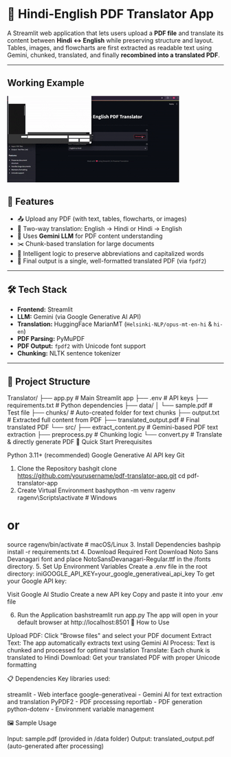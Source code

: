 # 📝 Hindi-English PDF Translator App

A Streamlit web application that lets users upload a **PDF file** and translate its content between **Hindi ↔ English** while preserving structure and layout. Tables, images, and flowcharts are first extracted as readable text using Gemini, chunked, translated, and finally **recombined into a translated PDF**.

---
## Working Example
![Example](https://github.com/Memeh15ak/Language_translation/blob/master/media/Example.gif)



## 🚀 Features

- 📤 Upload any PDF (with text, tables, flowcharts, or images)
- 🔁 Two-way translation: English → Hindi or Hindi → English
- 🤖 Uses **Gemini LLM** for PDF content understanding
- ✂️ Chunk-based translation for large documents
- 🧠 Intelligent logic to preserve abbreviations and capitalized words
- 📄 Final output is a single, well-formatted translated PDF (via `fpdf2`)

---

## 🛠 Tech Stack

- **Frontend:** Streamlit
- **LLM:** Gemini (via Google Generative AI API)
- **Translation:** HuggingFace MarianMT (`Helsinki-NLP/opus-mt-en-hi` & `hi-en`)
- **PDF Parsing:** PyMuPDF
- **PDF Output:** `fpdf2` with Unicode font support
- **Chunking:** NLTK sentence tokenizer

---

## 📂 Project Structure

Translator/
├── app.py                          # Main Streamlit app
├── .env                           # API keys
├── requirements.txt               # Python dependencies
├── data/
│   └── sample.pdf                 # Test file
├── chunks/                        # Auto-created folder for text chunks
├── output.txt                     # Extracted full content from PDF
├── translated_output.pdf          # Final translated PDF
└── src/
    ├── extract_content.py         # Gemini-based PDF text extraction
    ├── preprocess.py              # Chunking logic
    └── convert.py                 # Translate & directly generate PDF
🚀 Quick Start
Prerequisites

Python 3.11+ (recommended)
Google Generative AI API key
Git

1. Clone the Repository
bashgit clone https://github.com/yourusername/pdf-translator-app.git
cd pdf-translator-app
2. Create Virtual Environment
bashpython -m venv ragenv
ragenv\Scripts\activate  # Windows
# or
source ragenv/bin/activate  # macOS/Linux
3. Install Dependencies
bashpip install -r requirements.txt
4. Download Required Font
Download Noto Sans Devanagari font and place NotoSansDevanagari-Regular.ttf in the /fonts directory.
5. Set Up Environment Variables
Create a .env file in the root directory:
iniGOOGLE_API_KEY=your_google_generativeai_api_key
To get your Google API key:

Visit Google AI Studio
Create a new API key
Copy and paste it into your .env file

6. Run the Application
bashstreamlit run app.py
The app will open in your default browser at http://localhost:8501
🎯 How to Use

Upload PDF: Click "Browse files" and select your PDF document
Extract Text: The app automatically extracts text using Gemini AI
Process: Text is chunked and processed for optimal translation
Translate: Each chunk is translated to Hindi
Download: Get your translated PDF with proper Unicode formatting

📋 Dependencies
Key libraries used:

streamlit - Web interface
google-generativeai - Gemini AI for text extraction and translation
PyPDF2 - PDF processing
reportlab - PDF generation
python-dotenv - Environment variable management

🖼️ Sample Usage

Input: sample.pdf (provided in /data folder)
Output: translated_output.pdf (auto-generated after processing)





